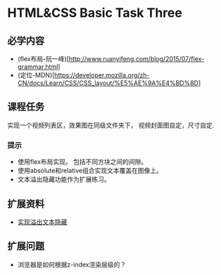 # HTML&CSS Basic Task Three
## 必学内容
+ (flex布局-阮一峰)[http://www.ruanyifeng.com/blog/2015/07/flex-grammar.html]
+ (定位-MDN)[https://developer.mozilla.org/zh-CN/docs/Learn/CSS/CSS_layout/%E5%AE%9A%E4%BD%8D]
## 课程任务
实现一个视频列表区，效果图在同级文件夹下， 视频封面图自定，尺寸自定.
### 提示
+ 使用flex布局实现。 包括不同方块之间的间隙。
+ 使用absolute和relative组合实现文本覆盖在图像上。
+ 文本溢出隐藏功能作为扩展练习。

## 扩展资料
* [实现溢出文本隐藏](https://static.app.yinxiang.com/embedded-web/profile/#/join?guid=11c8b887-4eae-4da5-9306-6c00b3f484cd&channel=copylink&shardId=s22&ownerId=23500735)

## 扩展问题
+ 浏览器是如何根据z-index渲染层级的？ 

